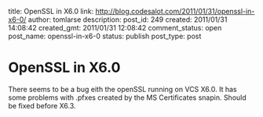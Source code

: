 title: OpenSSL in X6.0
link: http://blog.codesalot.com/2011/01/31/openssl-in-x6-0/
author: tomlarse
description: 
post_id: 249
created: 2011/01/31 14:08:42
created_gmt: 2011/01/31 12:08:42
comment_status: open
post_name: openssl-in-x6-0
status: publish
post_type: post

# OpenSSL in X6.0

There seems to be a bug eith the openSSL running on VCS X6.0. It has some problems with .pfxes created by the MS Certificates snapin. Should be fixed before X6.3.